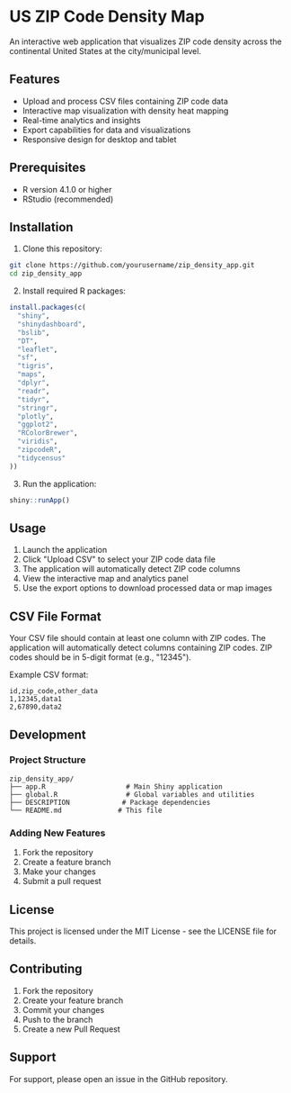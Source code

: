 # US ZIP Code Density Map

An interactive web application that visualizes ZIP code density across the continental United States at the city/municipal level.

## Features

- Upload and process CSV files containing ZIP code data
- Interactive map visualization with density heat mapping
- Real-time analytics and insights
- Export capabilities for data and visualizations
- Responsive design for desktop and tablet

## Prerequisites

- R version 4.1.0 or higher
- RStudio (recommended)

## Installation

1. Clone this repository:
```bash
git clone https://github.com/yourusername/zip_density_app.git
cd zip_density_app
```

2. Install required R packages:
```R
install.packages(c(
  "shiny",
  "shinydashboard",
  "bslib",
  "DT",
  "leaflet",
  "sf",
  "tigris",
  "maps",
  "dplyr",
  "readr",
  "tidyr",
  "stringr",
  "plotly",
  "ggplot2",
  "RColorBrewer",
  "viridis",
  "zipcodeR",
  "tidycensus"
))
```

3. Run the application:
```R
shiny::runApp()
```

## Usage

1. Launch the application
2. Click "Upload CSV" to select your ZIP code data file
3. The application will automatically detect ZIP code columns
4. View the interactive map and analytics panel
5. Use the export options to download processed data or map images

## CSV File Format

Your CSV file should contain at least one column with ZIP codes. The application will automatically detect columns containing ZIP codes. ZIP codes should be in 5-digit format (e.g., "12345").

Example CSV format:
```csv
id,zip_code,other_data
1,12345,data1
2,67890,data2
```

## Development

### Project Structure

```
zip_density_app/
├── app.R                    # Main Shiny application
├── global.R                 # Global variables and utilities
├── DESCRIPTION             # Package dependencies
└── README.md              # This file
```

### Adding New Features

1. Fork the repository
2. Create a feature branch
3. Make your changes
4. Submit a pull request

## License

This project is licensed under the MIT License - see the LICENSE file for details.

## Contributing

1. Fork the repository
2. Create your feature branch
3. Commit your changes
4. Push to the branch
5. Create a new Pull Request

## Support

For support, please open an issue in the GitHub repository. 